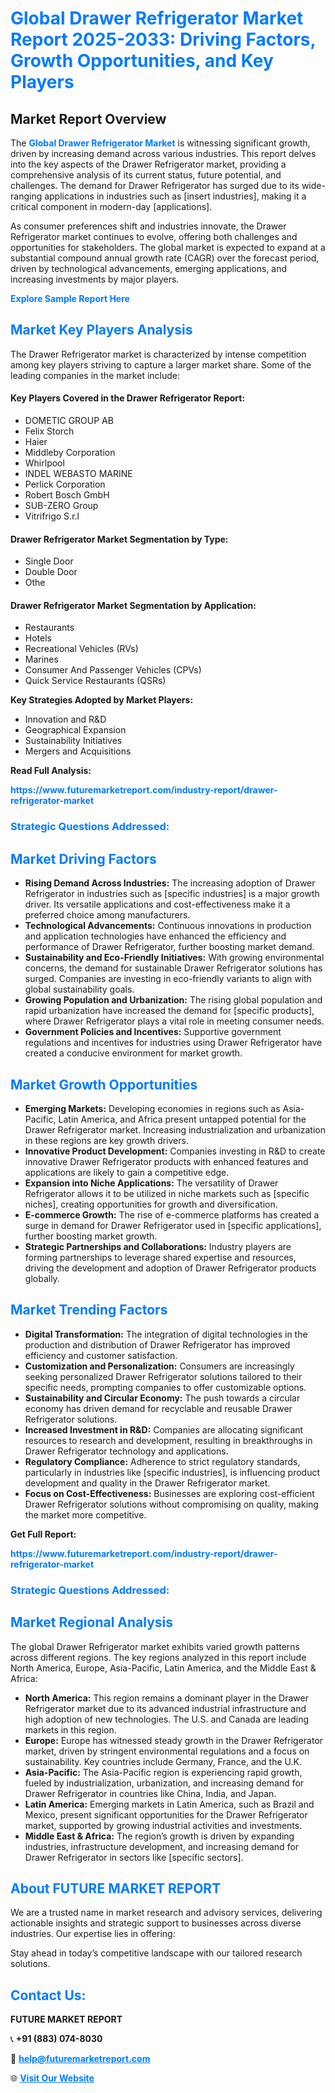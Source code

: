 <h1 style="color: #007BFF;">Global Drawer Refrigerator Market Report 2025-2033: Driving Factors, Growth Opportunities, and Key Players</h1>

<section id="overview">
<h2>Market Report Overview</h2>
<p>The <a href="https://www.futuremarketreport.com/industry-report/drawer-refrigerator-market" style="color: #007BFF; text-decoration: none;"><strong>Global Drawer Refrigerator Market</strong></a> is witnessing significant growth, driven by increasing demand across various industries. This report delves into the key aspects of the Drawer Refrigerator market, providing a comprehensive analysis of its current status, future potential, and challenges. The demand for Drawer Refrigerator has surged due to its wide-ranging applications in industries such as [insert industries], making it a critical component in modern-day [applications].</p>
<p>As consumer preferences shift and industries innovate, the Drawer Refrigerator market continues to evolve, offering both challenges and opportunities for stakeholders. The global market is expected to expand at a substantial compound annual growth rate (CAGR) over the forecast period, driven by technological advancements, emerging applications, and increasing investments by major players.</p>
</section>

<section id="overview">
<p><a href="https://www.futuremarketreport.com/request-sample/reportId=56832" style="color: #007BFF; text-decoration: none;"><strong>Explore Sample Report Here</strong></a></p>
</section>

<section id="key-players">
<h2 style="color: #007BFF;">Market Key Players Analysis</h2>
<p>The Drawer Refrigerator market is characterized by intense competition among key players striving to capture a larger market share. Some of the leading companies in the market include:</p>
<h4>Key Players Covered in the Drawer Refrigerator Report:</h4>
<ul><li>DOMETIC GROUP AB</li><li>Felix Storch</li><li>Haier</li><li>Middleby Corporation</li><li>Whirlpool</li><li>INDEL WEBASTO MARINE</li><li>Perlick Corporation</li><li>Robert Bosch GmbH</li><li>SUB-ZERO Group</li><li>Vitrifrigo S.r.l</li></ul>
<h4>Drawer Refrigerator Market Segmentation by Type:</h4>
<ul><li>Single Door</li><li>Double Door</li><li>Othe</li></ul>

<h4>Drawer Refrigerator Market Segmentation by Application:</h4>
<ul><li>Restaurants</li><li>Hotels</li><li>Recreational Vehicles (RVs)</li><li>Marines</li><li>Consumer And Passenger Vehicles (CPVs)</li><li>Quick Service Restaurants (QSRs)</li></ul>
<p><strong>Key Strategies Adopted by Market Players:</strong></p>
<ul>
<li>Innovation and R&D</li>
<li>Geographical Expansion</li>
<li>Sustainability Initiatives</li>
<li>Mergers and Acquisitions</li>
</ul>
</section>

<section>
<p><strong>Read Full Analysis: </strong></p><a href="https://www.futuremarketreport.com/industry-report/drawer-refrigerator-market" style="color: #007BFF; text-decoration: none;"><strong>https://www.futuremarketreport.com/industry-report/drawer-refrigerator-market</strong></a>
<h3 style="color: #007BFF;">Strategic Questions Addressed:</h3>
</section>

<section id="driving-factors">
<h2 style="color: #007BFF;">Market Driving Factors</h2>
<ul>
<li><strong>Rising Demand Across Industries:</strong> The increasing adoption of Drawer Refrigerator in industries such as [specific industries] is a major growth driver. Its versatile applications and cost-effectiveness make it a preferred choice among manufacturers.</li>
<li><strong>Technological Advancements:</strong> Continuous innovations in production and application technologies have enhanced the efficiency and performance of Drawer Refrigerator, further boosting market demand.</li>
<li><strong>Sustainability and Eco-Friendly Initiatives:</strong> With growing environmental concerns, the demand for sustainable Drawer Refrigerator solutions has surged. Companies are investing in eco-friendly variants to align with global sustainability goals.</li>
<li><strong>Growing Population and Urbanization:</strong> The rising global population and rapid urbanization have increased the demand for [specific products], where Drawer Refrigerator plays a vital role in meeting consumer needs.</li>
<li><strong>Government Policies and Incentives:</strong> Supportive government regulations and incentives for industries using Drawer Refrigerator have created a conducive environment for market growth.</li>
</ul>
</section>

<section id="growth-opportunities">
<h2 style="color: #007BFF;">Market Growth Opportunities</h2>
<ul>
<li><strong>Emerging Markets:</strong> Developing economies in regions such as Asia-Pacific, Latin America, and Africa present untapped potential for the Drawer Refrigerator market. Increasing industrialization and urbanization in these regions are key growth drivers.</li>
<li><strong>Innovative Product Development:</strong> Companies investing in R&D to create innovative Drawer Refrigerator products with enhanced features and applications are likely to gain a competitive edge.</li>
<li><strong>Expansion into Niche Applications:</strong> The versatility of Drawer Refrigerator allows it to be utilized in niche markets such as [specific niches], creating opportunities for growth and diversification.</li>
<li><strong>E-commerce Growth:</strong> The rise of e-commerce platforms has created a surge in demand for Drawer Refrigerator used in [specific applications], further boosting market growth.</li>
<li><strong>Strategic Partnerships and Collaborations:</strong> Industry players are forming partnerships to leverage shared expertise and resources, driving the development and adoption of Drawer Refrigerator products globally.</li>
</ul>
</section>

<section id="trending-factors">
<h2 style="color: #007BFF;">Market Trending Factors</h2>
<ul>
<li><strong>Digital Transformation:</strong> The integration of digital technologies in the production and distribution of Drawer Refrigerator has improved efficiency and customer satisfaction.</li>
<li><strong>Customization and Personalization:</strong> Consumers are increasingly seeking personalized Drawer Refrigerator solutions tailored to their specific needs, prompting companies to offer customizable options.</li>
<li><strong>Sustainability and Circular Economy:</strong> The push towards a circular economy has driven demand for recyclable and reusable Drawer Refrigerator solutions.</li>
<li><strong>Increased Investment in R&D:</strong> Companies are allocating significant resources to research and development, resulting in breakthroughs in Drawer Refrigerator technology and applications.</li>
<li><strong>Regulatory Compliance:</strong> Adherence to strict regulatory standards, particularly in industries like [specific industries], is influencing product development and quality in the Drawer Refrigerator market.</li>
<li><strong>Focus on Cost-Effectiveness:</strong> Businesses are exploring cost-efficient Drawer Refrigerator solutions without compromising on quality, making the market more competitive.</li>
</ul>
</section>

<section>
<p><strong>Get Full Report: </strong></p><a href="https://www.futuremarketreport.com/industry-report/drawer-refrigerator-market" style="color: #007BFF; text-decoration: none;"><strong>https://www.futuremarketreport.com/industry-report/drawer-refrigerator-market</strong></a>
<h3 style="color: #007BFF;">Strategic Questions Addressed:</h3>
</section>


<section id="regional-analysis">
<h2 style="color: #007BFF;">Market Regional Analysis</h2>
<p>The global Drawer Refrigerator market exhibits varied growth patterns across different regions. The key regions analyzed in this report include North America, Europe, Asia-Pacific, Latin America, and the Middle East & Africa:</p>
<ul>
<li><strong>North America:</strong> This region remains a dominant player in the Drawer Refrigerator market due to its advanced industrial infrastructure and high adoption of new technologies. The U.S. and Canada are leading markets in this region.</li>
<li><strong>Europe:</strong> Europe has witnessed steady growth in the Drawer Refrigerator market, driven by stringent environmental regulations and a focus on sustainability. Key countries include Germany, France, and the U.K.</li>
<li><strong>Asia-Pacific:</strong> The Asia-Pacific region is experiencing rapid growth, fueled by industrialization, urbanization, and increasing demand for Drawer Refrigerator in countries like China, India, and Japan.</li>
<li><strong>Latin America:</strong> Emerging markets in Latin America, such as Brazil and Mexico, present significant opportunities for the Drawer Refrigerator market, supported by growing industrial activities and investments.</li>
<li><strong>Middle East & Africa:</strong> The region’s growth is driven by expanding industries, infrastructure development, and increasing demand for Drawer Refrigerator in sectors like [specific sectors].</li>
</ul>
</section>

<footer>
<h2 style="color: #007BFF;">About FUTURE MARKET REPORT</h2>
<p>We are a trusted name in market research and advisory services, delivering actionable insights and strategic support to businesses across diverse industries. Our expertise lies in offering:</p>

<p>Stay ahead in today’s competitive landscape with our tailored research solutions.</p>

<h2 style="color: #007BFF;">Contact Us:</h2>
<p><strong>FUTURE MARKET REPORT</strong></p>
<p>📞 <strong>+91 (883) 074-8030</strong></p>
<p>📧 <strong><a href="mailto:help@futuremarketreport.com" style="color: #007BFF;">help@futuremarketreport.com</a></strong></p>
<p>🌐 <strong><a href="https://www.futuremarketreport.com/" style="color: #007BFF;">Visit Our Website</a></strong></p>
</footer>